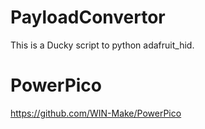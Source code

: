 # PayloadConvertor
This is a Ducky script to python adafruit_hid.

# PowerPico
https://github.com/WIN-Make/PowerPico
